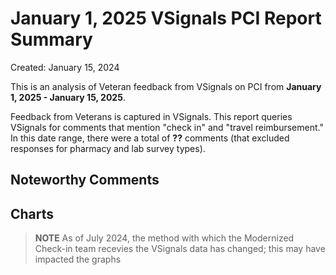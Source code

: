# January 1, 2025 VSignals PCI Report Summary

Created: January 15, 2024

This is an analysis of Veteran feedback from VSignals on PCI from **January 1, 2025 - January 15, 2025**. 

Feedback from Veterans is captured in VSignals. This report queries VSignals for comments that mention "check in" and "travel reimbursement." In this date range, there were a total of **??** comments (that excluded responses for pharmacy and lab survey types). 

## Noteworthy Comments

## Charts

> **NOTE** As of July 2024, the method with which the Modernized Check-in team recevies the VSignals data has changed; this may have impacted the graphs



<br/><br/>



<br/><br/><br/><br/>
